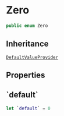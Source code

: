 # Zero

``` swift
public enum Zero
```

## Inheritance

[`DefaultValueProvider`](DefaultValueProvider)

## Properties

## \`default\`

``` swift
let `default` = 0
```
